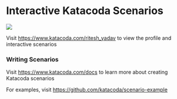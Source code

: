 # Interactive Katacoda Scenarios

[![](http://shields.katacoda.com/katacoda/ritesh_yadav/count.svg)](https://www.katacoda.com/ritesh_yadav "Get your profile on Katacoda.com")

Visit https://www.katacoda.com/ritesh_yadav to view the profile and interactive scenarios

### Writing Scenarios
Visit https://www.katacoda.com/docs to learn more about creating Katacoda scenarios

For examples, visit https://github.com/katacoda/scenario-example
